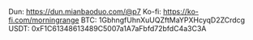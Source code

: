 Dun: https://dun.mianbaoduo.com/@p7
Ko-fi: https://ko-fi.com/morningrange
BTC: 1GbhngfUhnXuUQZftMaYPXHcyqD2ZCrdcg
USDT: 0xF1C61348613489C5007a1A7aFbfd72bfdC4a3C3A